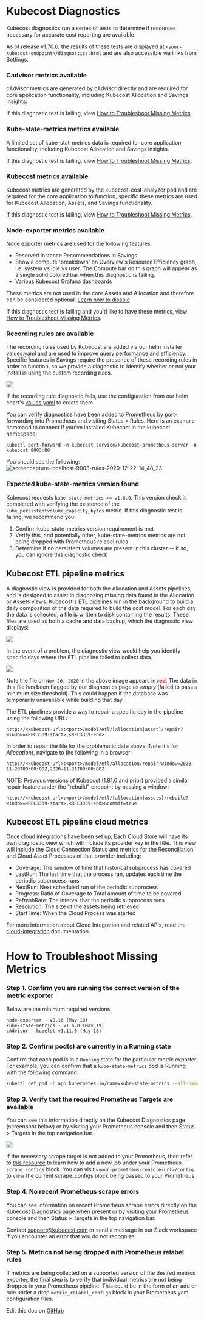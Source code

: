 Kubecost Diagnostics
====================

Kubecost diagnostics run a series of tests to determine if resources necessary for accurate cost reporting are available.

As of release v1.70.0, the results of these tests are displayed at `<your-kubecost-endpoint>/diagnostics.html` and are also accessible via links from Settings.

### Cadvisor metrics available

cAdvisor metrics are generated by cAdvisor directly and are required for core application functionality, including Kubecost Allocation and Savings insights.

If this diagnostic test is failing, view [How to Troubleshoot Missing Metrics](#how-to-troubleshoot-missing-metrics).

### Kube-state-metrics metrics available

A limited set of kube-stat-metrics data is required for core application functionality, including Kubecost Allocation and Savings insights.

If this diagnostic test is failing, view [How to Troubleshoot Missing Metrics](#how-to-troubleshoot-missing-metrics).

### Kubecost metrics available

Kubecost metrics are generated by the kubecost-cost-analyzer pod and are required for the core application to function, specific these metrics are used for Kubecost Allocation, Assets, and Savings functionality.

If this diagnostic test is failing, view [How to Troubleshoot Missing Metrics](#how-to-troubleshoot-missing-metrics).

### Node-exporter metrics available

Node exporter metrics are used for the following features:

* Reserved Instance Recommendations in Savings
* Show a compute 'breakdown' on Overview's Resource Efficiency graph, i.e. system vs idle vs user. The Compute bar on this graph will appear as a single solid colored bar when this diagnostic is failing.
* Various Kubecost Grafana dashboards

These metrics are not used in the core Assets and Allocation and therefore can be considered optional. [Learn how to disable](http://docs.kubecost.com/getting-started#node-exporter)

If this diagnostic test is failing and you'd like to have these metrics, view [How to Troubleshoot Missing Metrics](#how-to-troubleshoot-missing-metrics).

### Recording rules are available

The recording rules used by Kubecost are added via our helm installer [values.yaml](https://github.com/kubecost/cost-analyzer-helm-chart/blob/d01434f0489e110beb1bd727310f60c0b15744ec/cost-analyzer/values.yaml#L257-L298) and are used to improve query performance and efficiency. Specific features in Savings require the presence of these recording rules in order to function, so we provide a diagnostic to identify whether or not your install is using the custom recording rules.

![](https://raw.githubusercontent.com/kubecost/docs/main/images/diagnostics-recording-rules.png)

If the recording rule diagnostic fails, use the configuration from our helm chart's [values.yaml](https://github.com/kubecost/cost-analyzer-helm-chart/blob/d01434f0489e110beb1bd727310f60c0b15744ec/cost-analyzer/values.yaml#L257-L298) to create them.

You can verify diagnostics have been added to Prometheus by port-forwarding into Prometheus and visiting Status > Rules. Here is an example command to connect if you've installed Kubecost in the kubecost namespace:

`kubectl port-forward -n kubecost service/kubecost-prometheus-server -n kubecost 9003:80`

You should see the following:
![screencapture-localhost-9003-rules-2020-12-22-14_48_23](https://user-images.githubusercontent.com/453512/102940664-aecd2e00-4465-11eb-9407-8484aed6a5eb.png)


### Expected kube-state-metrics version found

Kubecost requests `kube-state-metrics >= v1.6.0`. This version check is completed with verifying the existence of the `kube_persistentvolume_capacity_bytes` metric. If this diagnostic test is failing, we recommend you:

1. Confirm kube-state-metrics version requirement is met<br/>
2. Verify this, and potentially other, kube-state-metrics metrics are not being dropped with Prometheus relabel rules<br/>
3. Determine if no persistent volumes are present in this cluster -- if so, you can ignore this diagnostic check<br/>

## Kubecost ETL pipeline metrics

A diagnostic view is provided for both the Allocation and Assets pipelines, and is designed to assist in diagnosing missing data found in the Allocation or Assets views. Kubecost's ETL pipelines run in the background to build a daily composition of the data required to build the cost model. For each day the data is collected, a file is written to disk containing the results. These files are used as both a cache and data backup, which the diagnostic view displays:

![](https://raw.githubusercontent.com/kubecost/docs/main/images/diagnostics-etl.png)

In the event of a problem, the diagnostic view would help you identify specific days where the ETL pipeline failed to collect data.

![](https://raw.githubusercontent.com/kubecost/docs/main/images/diagnostics-etl-problem.png)

Note the file on `Nov 20, 2020` in the above image appears in <span style="color:red">**red**</span>. The data in this file has been flagged by our diagnostics page as *empty* (failed to pass a minimum size threshold). This could happen if the database was temporarily unavailable while building that day.

The ETL pipelines provide a way to repair a specific day in the pipeline using the following URL:
```
http://<kubecost-url>:<port>/model/etl/[allocation|asset]/repair?window=<RFC3339-start>,<RFC3339-end>
```

In order to repair the file for the problematic date above (Note it's for _Allocation_), navigate to the following in a browser:
```
http://<kubecost-url>:<port>/model/etl/allocation/repair?window=2020-11-20T00:00:00Z,2020-11-21T00:00:00Z
```

NOTE: Previous versions of Kubecost (1.81.0 and prior) provided a similar repair feature under the "rebuild" endpoint by passing a window:
```
http://<kubecost-url>:<port>/model/etl/[allocation|assets]/rebuild?window=<RFC3339-start>,<RFC3339-end>&commit=true
```

## Kubecost ETL pipeline cloud metrics

Once cloud integrations have been set up, Each Cloud Store will have its own diagnostic view which will include its provider key in the title.
This view will include the Cloud Connection Status and metrics for the Reconciliation and Cloud Asset Processes of that provider including:

- Coverage: The window of time that historical subprocess has covered
- LastRun: The last time that the process ran, updates each time the periodic subprocess runs
- NextRun: Next scheduled run of the periodic subprocess
- Progress: Ratio of Coverage to Total amount of time to be covered
- RefreshRate: The interval that the periodic subprocess runs
- Resolution: The size of the assets being retrieved
- StartTime: When the Cloud Process was started

For more information about Cloud Integration and related APIs, read the [cloud-integration](https://github.com/kubecost/docs/blob/main/cloud-integration.md) documentation.

# How to Troubleshoot Missing Metrics

### Step 1. Confirm you are running the correct version of the metric exporter

Below are the minimum required versions

```
node-exporter - v0.16 (May 18)
kube-state-metrics - v1.6.0 (May 19)
cAdvisor - kubelet v1.11.0 (May 18)
```

### Step 2. Confirm pod(s) are currently in a Running state

Confirm that each pod is in a `Running` state for the particular metric exporter. For example, you can confirm that a `kube-state-metrics` pod is Running with the following command:

```bash
kubectl get pod -l app.kubernetes.io/name=kube-state-metrics --all-namespaces
```

### Step 3. Verify that the required Prometheus Targets are available

You can see this information directly on the Kubecost Diagnostics page (screenshot below) or by visiting your Prometheus console and then Status > Targets in the top navigation bar.

![](https://raw.githubusercontent.com/kubecost/docs/main/images/diagnostics-prom-targets.png)

If the necessary scrape target is not added to your Prometheus, then refer to [this resource](https://prometheus.io/docs/prometheus/latest/configuration/configuration/#scrape_config) to learn how to add a new job under your Prometheus `scrape_configs` block. You can visit `<your-prometheus-console-url>/config` to view the current scrape_configs block being passed to your Prometheus.

### Step 4. No recent Prometheus scrape errors

You can see information on recent Prometheus scrape errors directly on the Kubecost Diagnostics page when present or by visiting your Prometheus console and then Status > Targets in the top navigation bar.

Contact support@kubecost.com or send a message in our Slack workspace if you encounter an error that you do not recognize.

### Step 5. Metrics not being dropped with Prometheus relabel rules

If metrics are being collected on a supported version of the desired metrics exporter, the final step is to verify that individual metrics are not being dropped in your Prometheus pipeline. This could be in the form of an add or rule under a drop `metric_relabel_configs` block in your Prometheus yaml configuration files.

Edit this doc on [GitHub](https://github.com/kubecost/docs/blob/main/diagnostics.md)

<!--- {"article":"4407595942679","section":"4402815696919","permissiongroup":"1500001277122"} --->